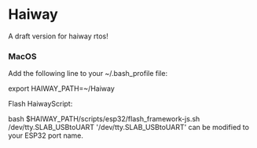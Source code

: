 # Haiway
A draft version for haiway rtos!

### MacOS
Add the following line to your ~/.bash_profile file: 
  
export HAIWAY_PATH=~/Haiway
  
Flash HaiwayScript:
  
bash $HAIWAY_PATH/scripts/esp32/flash_framework-js.sh /dev/tty.SLAB_USBtoUART
'/dev/tty.SLAB_USBtoUART' can be modified to your ESP32 port name.
